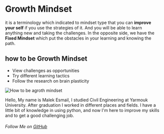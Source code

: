 # Growth Mindset

it is a terminology which indicated to mindset type that you can **improve your self** if you use the strategies of it.
And you will be able to learn anything new and taking the challenges.
In the opposite side, we  have the **Fixed Mindset** which put the obstacles in your learning and knowing the path.

## how to be Growth Mindset
- View challenges as opportunities
- Try different learning tactics
- Follow the research on brain plasticity

![How to be agroth mindset](https://blog.innerdrive.co.uk/hs-fs/hubfs/social-suggested-images/developing-a-growth-mindset-600px.png?width=300&name=developing-a-growth-mindset-600px.png)




Hello, My name is Malek Esmail, I studied Civil Engineering at Yarmouk University. 
After graduation I worked in different places and fields. 
I have a little bit of knowledge in using python, and now I'm here to improve my skills and to get a good challenging job.

###### Follow Me on [GitHub](https://github.com/malik9931)
